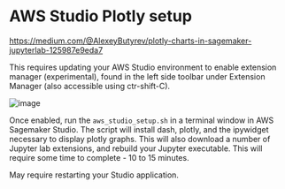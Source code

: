 # AWS Studio Plotly setup
https://medium.com/@AlexeyButyrev/plotly-charts-in-sagemaker-jupyterlab-125987e9eda7


This requires updating your AWS Studio environment to enable extension manager (experimental), found in the left side toolbar under Extension Manager (also accessible using ctr-shift-C). 

![image](https://user-images.githubusercontent.com/31504432/168806439-cc4005f1-a5c4-4e44-b976-fe2f6c405703.png)


Once enabled, run the `aws_studio_setup.sh` in a terminal window in AWS Sagemaker Studio. The script will install dash, plotly, and the ipywidget necessary to display plotly graphs. This will also download a number of Jupyter lab extensions, and rebuild your Jupyter executable. This will require some time to complete - 10 to 15 minutes. 

May require restarting your Studio application. 

